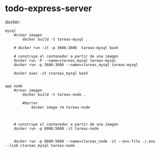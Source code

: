 # todo-express-server

docker:

    mysql
        #crear imagen
            docker build -t tareas-mysql .

        # docker run -it -p 3606:3606  tareas-mysql bash

        # construye el contenedor a partir de una imagen
        docker run -P --name=ctareas_mysql tareas-mysql 
        docker run -p 3606:3606 --name=ctareas_mysql tareas-mysql 
        
        docker exec -it ctareas_mysql bash


    app node
        #crear imagen
            docker build -t tareas-node .

            #borrar
                docker image rm tareas-node



        # construye el contenedor a partir de una imagen
        docker run -p 8080:5000 -it tareas-node


        docker run -p 8080:5000 --name=ctareas_node -it --env-file ./.env --link ctareas_mysql tareas-node